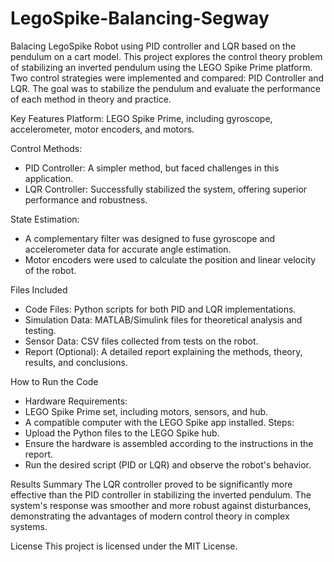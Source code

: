 # LegoSpike-Balancing-Segway
Balacing LegoSpike Robot using PID controller and LQR based on the pendulum on a cart model.
This project explores the control theory problem of stabilizing an inverted pendulum using the LEGO Spike Prime platform. Two control strategies were implemented and compared: PID Controller and LQR. The goal was to stabilize the pendulum and evaluate the performance of each method in theory and practice.

Key Features
Platform: LEGO Spike Prime, including gyroscope, accelerometer, motor encoders, and motors.

Control Methods:
- PID Controller: A simpler method, but faced challenges in this application.
- LQR Controller: Successfully stabilized the system, offering superior performance and robustness.

State Estimation:
- A complementary filter was designed to fuse gyroscope and accelerometer data for accurate angle estimation.
- Motor encoders were used to calculate the position and linear velocity of the robot.

Files Included
- Code Files: Python scripts for both PID and LQR implementations.
- Simulation Data: MATLAB/Simulink files for theoretical analysis and testing.
- Sensor Data: CSV files collected from tests on the robot.
- Report (Optional): A detailed report explaining the methods, theory, results, and conclusions.

How to Run the Code
- Hardware Requirements:
- LEGO Spike Prime set, including motors, sensors, and hub.
- A compatible computer with the LEGO Spike app installed.
Steps:
- Upload the Python files to the LEGO Spike hub.
- Ensure the hardware is assembled according to the instructions in the report.
- Run the desired script (PID or LQR) and observe the robot's behavior.

Results Summary
The LQR controller proved to be significantly more effective than the PID controller in stabilizing the inverted pendulum. The system's response was smoother and more robust against disturbances, demonstrating the advantages of modern control theory in complex systems.

License
This project is licensed under the MIT License.
